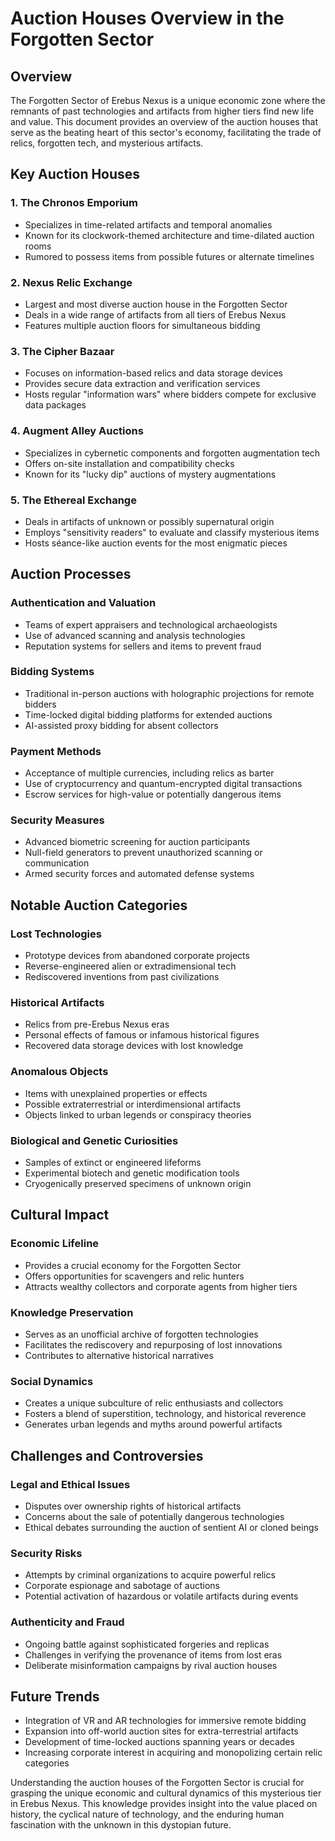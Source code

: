 # Auction Houses Overview in the Forgotten Sector

## Overview

The Forgotten Sector of Erebus Nexus is a unique economic zone where the remnants of past technologies and artifacts from higher tiers find new life and value. This document provides an overview of the auction houses that serve as the beating heart of this sector's economy, facilitating the trade of relics, forgotten tech, and mysterious artifacts.

## Key Auction Houses

### 1. The Chronos Emporium

- Specializes in time-related artifacts and temporal anomalies
- Known for its clockwork-themed architecture and time-dilated auction rooms
- Rumored to possess items from possible futures or alternate timelines

### 2. Nexus Relic Exchange

- Largest and most diverse auction house in the Forgotten Sector
- Deals in a wide range of artifacts from all tiers of Erebus Nexus
- Features multiple auction floors for simultaneous bidding

### 3. The Cipher Bazaar

- Focuses on information-based relics and data storage devices
- Provides secure data extraction and verification services
- Hosts regular "information wars" where bidders compete for exclusive data packages

### 4. Augment Alley Auctions

- Specializes in cybernetic components and forgotten augmentation tech
- Offers on-site installation and compatibility checks
- Known for its "lucky dip" auctions of mystery augmentations

### 5. The Ethereal Exchange

- Deals in artifacts of unknown or possibly supernatural origin
- Employs "sensitivity readers" to evaluate and classify mysterious items
- Hosts séance-like auction events for the most enigmatic pieces

## Auction Processes

### Authentication and Valuation

- Teams of expert appraisers and technological archaeologists
- Use of advanced scanning and analysis technologies
- Reputation systems for sellers and items to prevent fraud

### Bidding Systems

- Traditional in-person auctions with holographic projections for remote bidders
- Time-locked digital bidding platforms for extended auctions
- AI-assisted proxy bidding for absent collectors

### Payment Methods

- Acceptance of multiple currencies, including relics as barter
- Use of cryptocurrency and quantum-encrypted digital transactions
- Escrow services for high-value or potentially dangerous items

### Security Measures

- Advanced biometric screening for auction participants
- Null-field generators to prevent unauthorized scanning or communication
- Armed security forces and automated defense systems

## Notable Auction Categories

### Lost Technologies

- Prototype devices from abandoned corporate projects
- Reverse-engineered alien or extradimensional tech
- Rediscovered inventions from past civilizations

### Historical Artifacts

- Relics from pre-Erebus Nexus eras
- Personal effects of famous or infamous historical figures
- Recovered data storage devices with lost knowledge

### Anomalous Objects

- Items with unexplained properties or effects
- Possible extraterrestrial or interdimensional artifacts
- Objects linked to urban legends or conspiracy theories

### Biological and Genetic Curiosities

- Samples of extinct or engineered lifeforms
- Experimental biotech and genetic modification tools
- Cryogenically preserved specimens of unknown origin

## Cultural Impact

### Economic Lifeline

- Provides a crucial economy for the Forgotten Sector
- Offers opportunities for scavengers and relic hunters
- Attracts wealthy collectors and corporate agents from higher tiers

### Knowledge Preservation

- Serves as an unofficial archive of forgotten technologies
- Facilitates the rediscovery and repurposing of lost innovations
- Contributes to alternative historical narratives

### Social Dynamics

- Creates a unique subculture of relic enthusiasts and collectors
- Fosters a blend of superstition, technology, and historical reverence
- Generates urban legends and myths around powerful artifacts

## Challenges and Controversies

### Legal and Ethical Issues

- Disputes over ownership rights of historical artifacts
- Concerns about the sale of potentially dangerous technologies
- Ethical debates surrounding the auction of sentient AI or cloned beings

### Security Risks

- Attempts by criminal organizations to acquire powerful relics
- Corporate espionage and sabotage of auctions
- Potential activation of hazardous or volatile artifacts during events

### Authenticity and Fraud

- Ongoing battle against sophisticated forgeries and replicas
- Challenges in verifying the provenance of items from lost eras
- Deliberate misinformation campaigns by rival auction houses

## Future Trends

- Integration of VR and AR technologies for immersive remote bidding
- Expansion into off-world auction sites for extra-terrestrial artifacts
- Development of time-locked auctions spanning years or decades
- Increasing corporate interest in acquiring and monopolizing certain relic categories

Understanding the auction houses of the Forgotten Sector is crucial for grasping the unique economic and cultural dynamics of this mysterious tier in Erebus Nexus. This knowledge provides insight into the value placed on history, the cyclical nature of technology, and the enduring human fascination with the unknown in this dystopian future.
